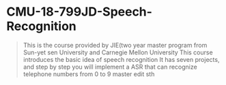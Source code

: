 # CMU-18-799JD-Speech-Recognition
> This is the course provided by JIE(two year master program from Sun-yet sen University and Carnegie Mellon University
> This course introduces the basic idea of speech recognition
> It has seven projects, and step by step you will implement a ASR that can recognize telephone numbers from 0 to 9
> master edit sth
